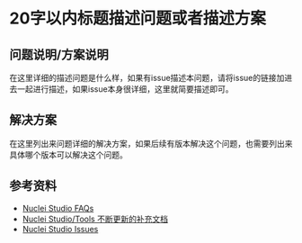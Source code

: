 # 20字以内标题描述问题或者描述方案

## 问题说明/方案说明

在这里详细的描述问题是什么样，如果有issue描述本问题，请将issue的链接加进去一起进行描述，如果issue本身很详细，这里就简要描述即可。

## 解决方案

在这里列出来问题详细的解决方案，如果后续有版本解决这个问题，也需要列出来具体哪个版本可以解决这个问题。

## 参考资料

- [Nuclei Studio FAQs](https://www.rvmcu.com/nucleistudio-faq.html)
- [Nuclei Studio/Tools 不断更新的补充文档](https://github.com/Nuclei-Software/nuclei-studio)
- [Nuclei Studio Issues](https://github.com/Nuclei-Software/nuclei-studio/issues)
